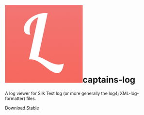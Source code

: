 # ![captain's log](CaptainsLog/Images/logviewer-vignette.png)captains-log

A log viewer for Silk Test log (or more generally the log4j XML-log-formatter) files.

[Download Stable](http://alexanderfloh.github.io/captains-log.releases/publish/stable/CaptainsLog.application)
